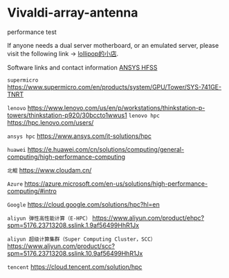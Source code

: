 # Vivaldi-array-antenna

performance test

If anyone needs a dual server motherboard, or an emulated server, please visit the following link -> [lollipop的小店](https://shop331980077.taobao.com/?spm=a1z10.1-c.0.0.60a9385fku0W5B).

Software links and contact information [ANSYS HFSS](https://www.ansys.com/products/electronics/ansys-hfss)

`supermicro` https://www.supermicro.com/en/products/system/GPU/Tower/SYS-741GE-TNRT

`lenovo` https://www.lenovo.com/us/en/p/workstations/thinkstation-p-towers/thinkstation-p920/30bccto1wwus1
`lenovo hpc` https://hpc.lenovo.com/users/

`ansys hpc` https://www.ansys.com/it-solutions/hpc

`huawei` https://e.huawei.com/cn/solutions/computing/general-computing/high-performance-computing

`北鲲` https://www.cloudam.cn/

`Azure` https://azure.microsoft.com/en-us/solutions/high-performance-computing/#intro

`Google` https://cloud.google.com/solutions/hpc?hl=en

`aliyun 弹性高性能计算（E-HPC）` https://www.aliyun.com/product/ehpc?spm=5176.23713208.sslink.1.9af56499HhR1Jx

`aliyun 超级计算集群（Super Computing Cluster，SCC）` https://www.aliyun.com/product/scc?spm=5176.23713208.sslink.10.9af56499HhR1Jx

`tencent` https://cloud.tencent.com/solution/hpc
